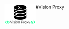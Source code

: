 <img align="left" width="100px" src="https://github.com/Hyunwoonator/Vision-proxy/blob/main/assets/logo.png"></img>
#Vision Proxy